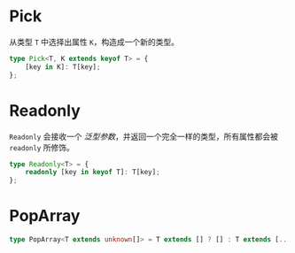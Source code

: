 # Pick

从类型 `T` 中选择出属性 `K`，构造成一个新的类型。

```ts
type Pick<T, K extends keyof T> = {
    [key in K]: T[key];
};
```

# Readonly

`Readonly` 会接收一个 _泛型参数_，并返回一个完全一样的类型，所有属性都会被 `readonly` 所修饰。

```ts
type Readonly<T> = {
    readonly [key in keyof T]: T[key];
};
```

# PopArray

```ts
type PopArray<T extends unknown[]> = T extends [] ? [] : T extends [...infer rest, unknown] ? rest : never;
```
